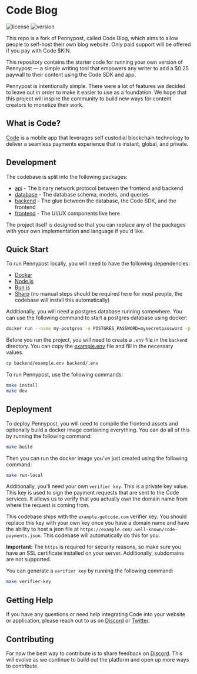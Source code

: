 # Code Blog
![license][license-image]
![version][version-image]

[version-image]: https://img.shields.io/badge/version-0.1.0-blue.svg?style=flat
[license-image]: https://img.shields.io/badge/license-MIT-blue.svg?style=flat

This repo is a fork of Pennypost, called Code Blog, which aims to allow people to self-host their own blog website. Only paid support will be offered if you pay with Code $KIN.

This repository contains the starter code for running your own version of Pennypost — a simple writing tool that empowers any writer to add a $0.25 paywall to their content using the Code SDK and app.

Pennypost is intentionally simple. There were a lot of features we decided to leave out in order to make it easier to use as a foundation. We hope that this project will inspire the community to build new ways for content creators to monetize their work.

##  What is Code?

[Code](https://getcode.com) is a mobile app that leverages self custodial 
blockchain technology to deliver a seamless payments experience that is instant, 
global, and private. 

## Development
The codebase is split into the following packages:

* [api](https://github.com/code-payments/code-pennypost/tree/main/packages/api) - The binary network protocol between the frontend and backend
* [database](https://github.com/code-payments/code-pennypost/tree/main/packages/database) - The database schema, models, and queries
* [backend](https://github.com/code-payments/code-pennypost/tree/main/packages/backend) - The glue between the database, the Code SDK, and the frontend
* [frontend](https://github.com/code-payments/code-pennypost/tree/main/packages/frontend) - The UI/UX components live here

The project itself is designed so that you can replace any of
the packages with your own implementation and language if you'd like.

## Quick Start

To run Pennypost locally, you will need to have the following dependencies:

* [Docker](https://docs.docker.com/get-docker/)
* [Node.js](https://nodejs.org/en/download/)
* [Bun.js](https://bun.sh/)
* [Sharp](https://sharp.pixelplumbing.com/install) (no manual steps should be required here for most people, the codebase will install this automatically)

Additionally, you will need a postgres database running somewhere. You can use
the following command to start a postgres database using docker:

```bash
docker run --name my-postgres -e POSTGRES_PASSWORD=mysecretpassword -p 5432:5432 -d postgres
```

Before you run the project, you will need to create a `.env` file in the
`backend` directory. You can copy the
[example.env](https://github.com/code-payments/code-pennypost/blob/main/packages/backend/example.env)
file and fill in the necessary values.

```bash
cp backend/example.env backend/.env
```

To run Pennypost, use the following commands:

```bash
make install
make dev
```

## Deployment

To deploy Pennypost, you will need to compile the frontend assets and optionally
build a docker image containing everything. You can do all of this by running
the following command:

```bash
make build
```

Then you can run the docker image you've just created using the following
command:

```bash
make run-local
```

Additionally, you'll need your own `verifier key`. This is a private key value.
This key is used to sign the payment requests that are sent to the Code
services. It allows us to verify that you actually own the domain name from
where the request is coming from. 

This codebase ships with the `example-getcode.com` verifier key. You should
replace this key with your own key once you have a domain name and have the
ability to host a json file at
`https://example.com/.well-known/code-payments.json`. This codebase will
automatically do this for you. 

**Important:** The `https` is required for security reasons, so make sure you have
an SSL certificate installed on your server. Additionally, subdomains are not
supported.

You can generate a `verifier key` by running the following command:

```bash
make verifier-key
```

## Getting Help

If you have any questions or need help integrating Code into your website or
application, please reach out to us on [Discord](https://discord.gg/T8Tpj8DBFp)
or [Twitter](https://twitter.com/getcode).

##  Contributing

For now the best way to contribute is to share feedback on
[Discord](https://discord.gg/T8Tpj8DBFp). This will evolve as we continue to
build out the platform and open up more ways to contribute. 
